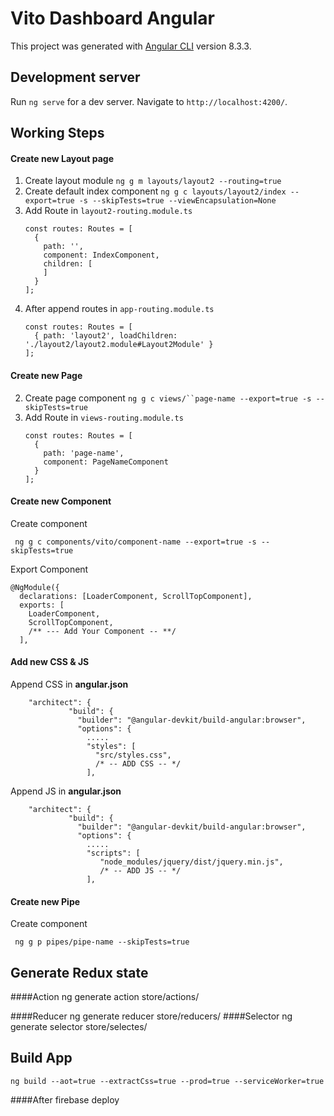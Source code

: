 # Vito Dashboard Angular

This project was generated with [Angular CLI](https://github.com/angular/angular-cli) version 8.3.3.

## Development server

Run `ng serve` for a dev server. Navigate to `http://localhost:4200/`.

## Working Steps

#### Create new Layout page
1. Create layout module `ng g m layouts/layout2 --routing=true`
2. Create default index component `ng g c layouts/layout2/index --export=true -s --skipTests=true --viewEncapsulation=None`
3. Add Route in `layout2-routing.module.ts` 
    ```
    const routes: Routes = [
      {
        path: '',
        component: IndexComponent,
        children: [
        ]
      }
    ];
    ```
4. After append routes in `app-routing.module.ts`
    ```
    const routes: Routes = [
      { path: 'layout2', loadChildren: './layout2/layout2.module#Layout2Module' }
    ];
    ```

#### Create new Page
2. Create page component `ng g c views/``page-name --export=true -s --skipTests=true`
3. Add Route in `views-routing.module.ts` 
    ```
    const routes: Routes = [
      {
        path: 'page-name',
        component: PageNameComponent
      }
    ];
    ```



#### Create new Component
Create component 
  
   ` ng g c components/vito/component-name --export=true -s --skipTests=true`

Export Component

    @NgModule({
      declarations: [LoaderComponent, ScrollTopComponent],
      exports: [
        LoaderComponent,
        ScrollTopComponent,
        /** --- Add Your Component -- **/
      ],
    
#### Add new CSS & JS
 Append CSS in **angular.json** 

        "architect": {
                 "build": {
                   "builder": "@angular-devkit/build-angular:browser",
                   "options": {
                     .....
                     "styles": [
                       "src/styles.css",
                       /* -- ADD CSS -- */
                     ],


 Append JS in **angular.json** 

        "architect": {
                 "build": {
                   "builder": "@angular-devkit/build-angular:browser",
                   "options": {
                     .....
                     "scripts": [
                        "node_modules/jquery/dist/jquery.min.js",
                        /* -- ADD JS -- */
                     ],

#### Create new Pipe
Create component 
  
   ` ng g p pipes/pipe-name --skipTests=true`


## Generate Redux state

####Action
    ng generate action store/actions/<action-name>
    
####Reducer
    ng generate reducer store/reducers/<reducer-name>
####Selector
     ng generate selector store/selectes/<selectors-name>
    
    
## Build App
    ng build --aot=true --extractCss=true --prod=true --serviceWorker=true
####After
    firebase deploy
